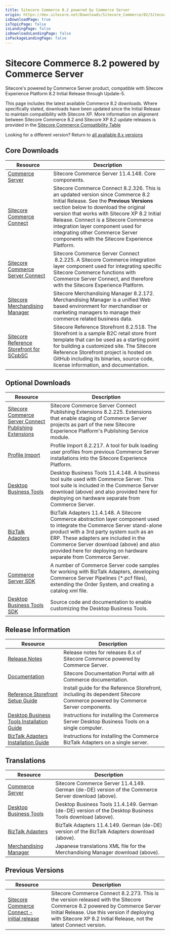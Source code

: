 ```yaml
---
title: Sitecore Commerce 8.2 powered by Commerce Server
origin: https://dev.sitecore.net/Downloads/Sitecore_Commerce/82/Sitecore_Commerce_82_powered_by_Commerce_Server.aspx
isDownloadPage: true
isTopicPage: false
isLandingPage: false
isDownloadsLandingPage: false
isPackageLandingPage: false
---
```


# Sitecore Commerce 8.2 powered by Commerce Server

Sitecore's powered by Commerce Server product, compatible with Sitecore Experience Platform 8.2 Initial Release through Update-5.

This page includes the latest available Commerce 8.2 downloads. Where specifically stated, downloads have been updated since the Initial Release to maintain compatibility with Sitecore XP. More information on alignment between Sitecore Commerce 8.2 and Sitecore XP 8.2 update releases is provided in the [Sitecore Commerce Compatibility Table](https://kb.sitecore.net/articles/316437)

Looking for a different version? Return to [all available 8.x versions](/Downloads/Sitecore_Commerce)

## Core Downloads

 | Resource | Description |
 | --- | --- |
 | [Commerce Server](https://scdp.blob.core.windows.net/downloads/Sitecore%20Commerce/82/Sitecore%20Commerce%2082%20powered%20by%20Commerce%20Server/Secure/CommerceServer-11.4.148.exe) | Sitecore Commerce Server 11.4.148. Core components. |
 | [Sitecore Commerce Connect](https://scdp.blob.core.windows.net/downloads/Sitecore%20Commerce/82/Sitecore%20Commerce%2082%20powered%20by%20Commerce%20Server/Secure/Sitecore%20Commerce%20Connect%208.2.326.zip) | Sitecore Commerce Connect 8.2.326. This is an updated version since Commerce 8.2 Initial Release. See the **Previous Versions** section below to download the original version that works with Sitecore XP 8.2 Initial Release. Connect is a Sitecore Commerce integration layer component used for integrating other Commerce Server components with the Sitecore Experience Platform. |
 | [Sitecore Commerce Server Connect](https://scdp.blob.core.windows.net/downloads/Sitecore%20Commerce/82/Sitecore%20Commerce%2082%20powered%20by%20Commerce%20Server/Secure/Sitecore%20Commerce%20Server%20Connect.8.2.225.update) | Sitecore Commerce Server Connect  8.2.225. A Sitecore Commerce integration layer component used for integrating specific Sitecore Commerce functions with Commerce Server Connect, and therefore with the Sitecore Experience Platform. |
 | [Sitecore Merchandising Manager](https://scdp.blob.core.windows.net/downloads/Sitecore%20Commerce/82/Sitecore%20Commerce%2082%20powered%20by%20Commerce%20Server/Secure/Sitecore%20Merchandising%20Manager.8.2.172.update) | Sitecore Merchandising Manager 8.2.172. Merchandising Manager is a unified Web based environment for merchandiser or marketing managers to manage their commerce related business data. |
 | [Sitecore Reference Storefront for SCpbSC](https://github.com/Sitecore/Reference-Storefront/releases) | Sitecore Reference Storefront 8.2.518. The Storefront is a sample B2C retail store front template that can be used as a starting point for building a customized site. The Sitecore Reference Storefront project is hosted on GitHub including its binaries, source code, license information, and documentation. |

## Optional Downloads

 | Resource | Description |
 | --- | --- |
 | [Sitecore Commerce Server Connect Publishing Extensions](https://scdp.blob.core.windows.net/downloads/Sitecore%20Commerce/82/Sitecore%20Commerce%2082%20powered%20by%20Commerce%20Server/Secure/Sitecore%20Commerce%20Server%20Connect%20Publishing%20Extensions.8.2.225.update) | Sitecore Commerce Server Connect Publishing Extensions 8.2.225. Extensions that enable staging of Commerce Server projects as part of the new Sitecore Experience Platform's Publishing Service module. |
 | [Profile Import](https://scdp.blob.core.windows.net/downloads/Sitecore%20Commerce/82/Sitecore%20Commerce%2082%20powered%20by%20Commerce%20Server/Secure/ProfileImport.8.2.217.zip) | Profile Import 8.2.217. A tool for bulk loading user profiles from previous Commerce Server installations into the Sitecore Experience Platform. |
 | [Desktop Business Tools](https://scdp.blob.core.windows.net/downloads/Sitecore%20Commerce/82/Sitecore%20Commerce%2082%20powered%20by%20Commerce%20Server/Secure/BusinessTools-11.4.148.exe) | Desktop Business Tools 11.4.148. A business tool suite used with Commerce Server. This tool suite is included in the Commerce Server download (above) and also provided here for deploying on hardware separate from Commerce Server. |
 | [BizTalk Adapters](https://scdp.blob.core.windows.net/downloads/Sitecore%20Commerce/82/Sitecore%20Commerce%2082%20powered%20by%20Commerce%20Server/Secure/BTSAdapters-11.4.148.exe) | BizTalk Adapters 11.4.148. A Sitecore Commerce abstraction layer component used to integrate the Commerce Server stand-alone product with a 3rd party system such as an ERP. These adapters are included in the Commerce Server download (above) and also provided here for deploying on hardware separate from Commerce Server. |
 | [Commerce Server SDK](https://marketplace.sitecore.net/Modules/C/Commerce_Server_SDK) | A number of Commerce Server code samples for working with BizTalk Adapters, developing Commerce Server Pipelines (*.pcf files), extending the Order System, and creating a catalog xml file. |
 | [Desktop Business Tools SDK](https://marketplace.sitecore.net/Modules/C/Commerce_Server_Desktop_Business_Tools_SDK) | Source code and documentation to enable customizing the Desktop Business Tools. |

## Release Information

 | Resource | Description |
 | --- | --- |
 | [Release Notes](http://commercesdn.sitecore.net/SCpbCS82/releasenotes/en-us/index.html) | Release notes for releases 8.x of Sitecore Commerce powered by Commerce Server. |
 | [Documentation](https://doc.sitecore.com) | Sitecore Documentation Portal with all Commerce documentation. |
 | [Reference Storefront Setup Guide](http://commercesdn.sitecore.net/SCpbCS82/SCpbCSRefSfGuide/en-us/index.html) | Install guide for the Reference Storefront, including its dependent Sitecore Commerce powered by Commerce Server components. |
 | [Desktop Business Tools Installation Guide](http://commercesdn.sitecore.net/SCpbCS82/SitecoreCommerceDesktopBusinessToolsInstallationGuide/en-us/index_frames.html) | Instructions for installing the Commerce Server Desktop Business Tools on a single computer. |
 | [BizTalk Adapters Installation Guide](http://commercesdn.sitecore.net/SCpbCS82/SitecoreCommerceBizTalkAdaptersInstallationGuide/en-us/index_frames.html) | Instructions for installing the Commerce BizTalk Adapters on a single server. |

## Translations

 | Resource | Description |
 | --- | --- |
 | [Commerce Server](https://scdp.blob.core.windows.net/downloads/Sitecore%20Commerce/82/Sitecore%20Commerce%2082%20powered%20by%20Commerce%20Server/Secure/CommerceServer-11.4.149.exe) | Sitecore Commerce Server 11.4.149. German (de-DE) version of the Commerce Server download (above). |
 | [Desktop Business Tools](https://scdp.blob.core.windows.net/downloads/Sitecore%20Commerce/82/Sitecore%20Commerce%2082%20powered%20by%20Commerce%20Server/Secure/BusinessTools-11.4.149.exe) | Desktop Business Tools 11.4.149. German (de-DE) version of the Desktop Business Tools download (above). |
 | [BizTalk Adapters](https://scdp.blob.core.windows.net/downloads/Sitecore%20Commerce/82/Sitecore%20Commerce%2082%20powered%20by%20Commerce%20Server/Secure/BTSAdapters-11.4.149.exe) | BizTalk Adapters 11.4.149. German (de-DE) version of the BizTalk Adapters download (above). |
 | [Merchandising Manager](https://scdp.blob.core.windows.net/downloads/Sitecore%20Commerce/82/Sitecore%20Commerce%2082%20powered%20by%20Commerce%20Server/Secure/Merchandising_Manager_ja-JP.XML) | Japanese translations XML file for the Merchandising Manager download (above). |

## Previous Versions

 | Resource | Description |
 | --- | --- |
 | [Sitecore Commerce Connect - initial release](https://sitecoredev.azureedge.net#) | Sitecore Commerce Connect 8.2.273. This is the version released with the Sitecore Commerce 8.2 powered by Commerce Server Initial Release. Use this version if deploying with Sitecore XP 8.2 Initial Release, not the latest Connect version. |